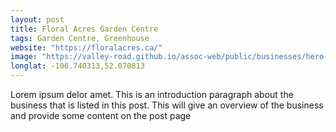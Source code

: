 ```yaml
---
layout: post
title: Floral Acres Garden Centre
tags: Garden Centre, Greenhouse
website: "https://floralacres.ca/"
image: "https://valley-road.github.io/assoc-web/public/businesses/hero-floral-acres.png"
longlat: -106.740313,52.070813
---
```

Lorem ipsum delor amet. This is an introduction paragraph about the business that is listed in this post. This will give an overview of the business and provide some content on the post page
